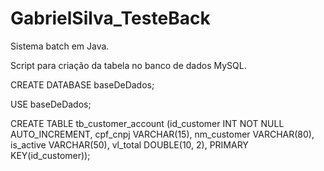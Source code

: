 # GabrielSilva_TesteBack
Sistema batch em Java.

Script para criação da tabela no banco de dados MySQL.

CREATE DATABASE baseDeDados;

USE baseDeDados;

CREATE TABLE tb_customer_account (id_customer INT NOT NULL AUTO_INCREMENT, cpf_cnpj VARCHAR(15), nm_customer VARCHAR(80), is_active VARCHAR(50), vl_total DOUBLE(10, 2), PRIMARY KEY(id_customer));
